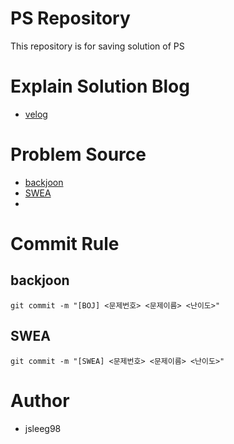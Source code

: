 # PS Repository
This repository is for saving solution of PS

# Explain Solution Blog
- [velog](https://velog.io/@jsleeg98/series/PS)

# Problem Source
- [backjoon](https://www.acmicpc.net/)
- [SWEA](https://swexpertacademy.com/main/main.do)
- 
# Commit Rule
## backjoon
```
git commit -m "[BOJ] <문제번호> <문제이름> <난이도>"
```
## SWEA
```
git commit -m "[SWEA] <문제번호> <문제이름> <난이도>"
```

# Author
* jsleeg98
